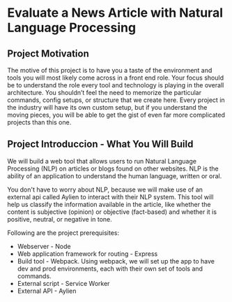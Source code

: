 # Evaluate a News Article with Natural Language Processing
## Project Motivation
The motive of this project is to have you a taste of the environment and tools
you will most likely come across in a front end role. Your focus should be to
understand the role every tool and technology is playing in the overall
architecture. You shouldn’t feel the need to memorize the particular commands,
config setups, or structure that we create here. Every project in the industry
will have its own custom setup, but if you understand the moving pieces, you
will be able to get the gist of even far more complicated projects than this one.

## Project Introduccion - What You Will Build
We will build a web tool that allows users to run Natural Language Processing
(NLP) on articles or blogs found on other websites. NLP is the ability of an
application to understand the human language, written or oral.

You don't have to worry about NLP, because we will make use of an external
api called Aylien to interact with their NLP system. This tool will help us
classify the information available in the article, like whether the content is
subjective (opinion) or objective (fact-based) and whether it is positive,
neutral, or negative in tone.

Following are the project prerequisites:

* Webserver - Node
* Web application framework for routing - Express
* Build tool - Webpack. Using webpack, we will set up the app to have dev and
  prod environments, each with their own set of tools and commands.
* External script - Service Worker
* External API - Aylien
